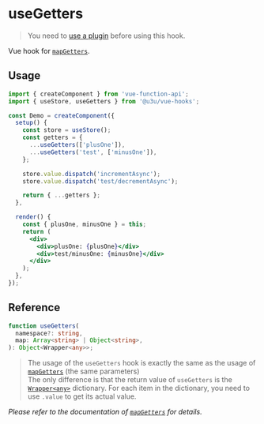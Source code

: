 # useGetters

> You need to [use a plugin](https://github.com/u3u/vue-hooks#usage) before using this hook.

Vue hook for [`mapGetters`](https://vuex.vuejs.org/api/#mapgetters).

## Usage

```jsx {8,9,15,19}
import { createComponent } from 'vue-function-api';
import { useStore, useGetters } from '@u3u/vue-hooks';

const Demo = createComponent({
  setup() {
    const store = useStore();
    const getters = {
      ...useGetters(['plusOne']),
      ...useGetters('test', ['minusOne']),
    };

    store.value.dispatch('incrementAsync');
    store.value.dispatch('test/decrementAsync');

    return { ...getters };
  },

  render() {
    const { plusOne, minusOne } = this;
    return (
      <div>
        <div>plusOne: {plusOne}</div>
        <div>test/minusOne: {minusOne}</div>
      </div>
    );
  },
});
```

## Reference

```typescript
function useGetters(
  namespace?: string,
  map: Array<string> | Object<string>,
): Object<Wrapper<any>>;
```

> The usage of the `useGetters` hook is exactly the same as the usage of [`mapGetters`](https://vuex.vuejs.org/api/#mapgetters) (the same parameters)  
> The only difference is that the return value of `useGetters` is the [`Wrapper<any>`](https://github.com/vuejs/vue-function-api/blob/1d532fe684e2343973ae46fc3ef93e497e6514b1/src/wrappers/index.ts#L5-L7) dictionary. For each item in the dictionary, you need to use `.value` to get its actual value.

_Please refer to the documentation of [`mapGetters`](https://vuex.vuejs.org/api/#mapgetters) for details._
